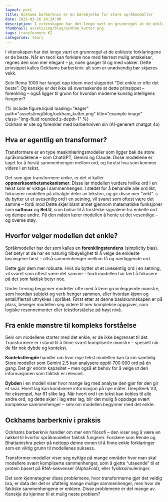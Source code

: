 ```yaml
---
layout: post
title: Ockhams barberkniv er en bærebjelke for store språkmodeller
date: 2025-03-26 14:24:00
description: I vitenskapen har det lenge vært en grunnregel at de enkleste forklaringene er de beste, dette er også mekanismen som gjør at transformer modellene vi finner i ChatGPT fungerer. 
thumbnail: assets/img/blog/ockham_kutter.png
tags: transformere KI
categories: teori
---
```


<div class="row">
  <div class="col-sm mt-3 mt-md-0">
<p>
  I vitenskapen har det lenge vært en grunnregel at de enkleste forklaringene er de beste. Når en teori kan forklare noe med færrest mulig antakelser, regnes den som mer elegant – ja, noen ganger til og med vakker. Dette prinsippet kalles Ockhams barberkniv: alt som er unødvendig bør skjæres vekk.
</p>

<p>
  Selv Rema 1000 har fanget opp ideen med slagordet “Det enkle er ofte det beste”. Og kanskje er det ikke så overraskende at dette prinsippet – forenkling – også ligger til grunn for hvordan moderne kunstig intelligens fungerer?
</p>
  </div>

  <div class="col-sm mt-3 mt-md-0">
      {% include figure.liquid loading="eager" path="assets/img/blog/ockham_kutter.png" title="example image" class="img-fluid rounded z-depth-1" %}
    <div class="caption">
      Ockham er ute og forenkler med barberkniven sin (AI-generert chatgpt 4o)
    </div>
  </div>
</div>

## Hva er egentlig en transformer?

Transformere er en type maskinlæringsmodeller som ligger bak de store språkmodellene – som ChatGPT, Gemini og Claude. Disse modellene er laget for å forstå sammenhengen mellom ord, og forutsi hva som kommer videre i en tekst.

Det som gjør transformere unike, er det vi kaller **oppmerksomhetsmekanismer**. Disse lar modellen vurdere hvilke ord i en tekst som er viktige i sammenhengen. I stedet for å behandle alle ord likt, fokuserer modellen på utvalgte deler av teksten, og gir disse mer “vekt”.
s du bytter ut et uvesentlig ord i en setning, vil svaret som oftest være det samme – fordi mod
Dette skjer blant annet gjennom matematiske funksjoner som **softmax** og **ReLU**, som bidrar til å forsterke signalene fra enkelte ord og dempe andre. På den måten lærer modellen å hente ut det vesentlige – og overse støy.

## Hvorfor velger modellen det enkle?

Språkmodeller har det som kalles en **forenklingstendens** (simplicity bias). Det betyr at de har en naturlig tilbøyelighet til å velge de enkleste løsningene først – altså sammenhenger mellom få og nærliggende ord.

Dette gjør dem mer robuste. Hvis du bytter ut et uvesentlig ord i en setning, vil svaret som oftest være det samme – fordi modellen har lært å fokusere på det som faktisk betyr noe.

Under trening begynner modeller ofte med å lære grunnleggende mønstre, som hvordan subjekt og verb henger sammen, eller hvordan kjønn og entall/flertall uttrykkes i språket. Først etter at denne basiskunnskapen er på plass, beveger modellen seg videre til mer komplekse oppgaver, som logiske resonnementer eller tekstforståelse på høyt nivå.

## Fra enkle mønstre til kompleks forståelse

Selv om modellene starter med det enkle, er de ikke begrenset til det. Transformere er i stand til å finne svært kompliserte mønstre – spesielt når de får nok dybde og kontekst.

**Kontekstlengde** handler om hvor mye tekst modellen kan ta inn samtidig. Store modeller som Gemini 2.5 kan analysere opptil 700 000 ord på én gang. Det gir enorm kapasitet – men også et behov for å velge ut den informasjonen som faktisk er relevant.

**Dybden** i en modell viser hvor mange lag med analyse den gjør før den gir et svar. Hvert lag kan kombinere informasjon på nye måter. DeepSeek V3, for eksempel, har 61 slike lag. Når hvert ord i en tekst kan kobles til alle andre ord, og dette skjer i lag etter lag, blir det mulig å oppdage svært komplekse sammenhenger – selv om modellen begynner med det enkle.

## Ockhams barberkniv i praksis

Ockhams barberkniv handler om mer enn filosofi – den viser seg å være en nøkkel til hvorfor språkmodeller faktisk fungerer. Forskere som Rende og Bhattamishra peker på nettopp denne evnen til å finne enkle forklaringer som en viktig grunn til modellenes suksess.

Transformer-modeller viser seg nyttige på mange områder hvor man skal modellere svært kompliserte sammenhenger, som å gjette “utseende” til et protein basert på RNA-sekvenser (AlphaFold), eller fysikksimuleringer.

Det som kjennetegner disse problemene, hvor transformerne gjør det veldig bra, er data der det er ufattelig mange mulige sammenhenger, men hvor de faktiske sammenhengene er enklere. Disse problemene er det mange av. Kanskje du kjenner til et mulig neste problem?
